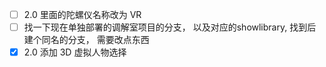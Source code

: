 - [ ] 2.0 里面的陀螺仪名称改为 VR
- [ ] 找一下现在单独部署的调解室项目的分支， 以及对应的showlibrary, 找到后建个同名的分支， 需要改点东西
- [x] 2.0 添加 3D 虚拟人物选择